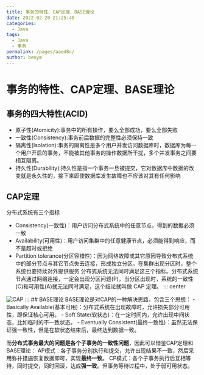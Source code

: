 ```yaml
---
title: 事务的特性、CAP定理、BASE理论
date: 2022-02-20 21:25:48
categories: 
  - Java
tags: 
  - Java
  - 事务
permalink: /pages/aaed8c/
author: benym
---
```


# 事务的特性、CAP定理、BASE理论

## 事务的四大特性(ACID)
 - 原子性(Atomicity):事务中的所有操作，要么全部成功，要么全部失败
 - 一致性(Consistency):事务前后数据的完整性必须保持一致
 - 隔离性(Isolation):事务的隔离性是多个用户并发访问数据库时，数据库为每一个用户开启的事务，不能被其他事务的操作数据所干扰，多个并发事务之间要相互隔离。
 - 持久性(Durability):持久性是指一个事务一旦被提交，它对数据库中数据的改变就是永久性的，接下来即使数据库发生故障也不应该对其有任何影响
## CAP定理
分布式系统有三个指标
 - Consistency(一致性)：用户访问分布式系统中的任意节点，得到的数据必须一致
 - Availability(可用性)：用户访问集群中的任意健康节点，必须能得到响应，而不是超时或拒绝
 - Partition tolerance(分区容错性)：因为网络故障或其它原因导致分布式系统中的部分节点与其它节点失去连接，形成独立分区。在集群出现分区时，整个系统也要持续对外提供服务
分布式系统无法同时满足这三个指标。分布式系统节点通过网络连接，一定会出现分区问题(P)，当分区出现时，系统的一致性(C)和可用性(A)就无法同时满足，这个结论就叫做 CAP 定理。
::: center
<img src="https://img.benym.cn/img/CAP.png" alt="CAP" style="zoom:100%;" />
:::
## BASE理论
BASE理论是对CAP的一种解决思路，包含三个思想：
 - Basically Available(基本可用)：分布式系统在出现故障时，允许损失部分可用性，即保证核心可用。
 - Soft State(软状态)：在一定时间内，允许出现中间状态，比如临时的不一致状态。
 - Eventually Consistent(最终一致性)：虽然无法保证强一致性，但是在软状态结束后，最终达到数据一致。

而**分布式事务最大的问题是各个子事务的一致性问题**，因此可以借鉴CAP定理和BASE理论：
AP模式：各子事务分别执行和提交，允许出现结果不一致，然后采用弥补措施恢复数据即可，实现**最终一致**。
CP模式：各个子事务执行后互相等待，同时提交，同时回滚，达成**强一致**。但事务等待过程中，处于弱可用状态。
